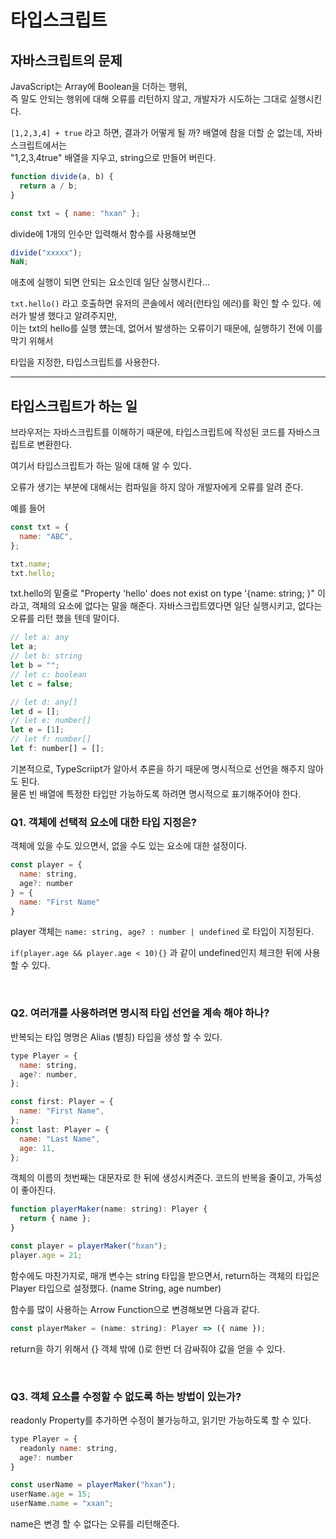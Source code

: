 # 타입스크립트

## 자바스크립트의 문제

JavaScript는 Array에 Boolean을 더하는 행위,  
즉 말도 안되는 행위에 대해 오류를 리턴하지 않고, 개발자가 시도하는 그대로 실행시킨다.

`[1,2,3,4] + true` 라고 하면, 결과가 어떻게 될 까? 배열에 참을 더할 순 없는데, 자바스크립트에서는  
"1,2,3,4true" 배열을 지우고, string으로 만들어 버린다.

```js
function divide(a, b) {
  return a / b;
}

const txt = { name: "hxan" };
```

divide에 1개의 인수만 입력해서 함수를 사용해보면

```js
divide("xxxxx");
NaN;
```

애초에 실행이 되면 안되는 요소인데 일단 실행시킨다...

`txt.hello()` 라고 호출하면 유저의 콘솔에서 에러(런타임 에러)를 확인 할 수 있다. 에러가 발생 했다고 알려주지만,  
이는 txt의 hello를 실행 헀는데, 없어서 발생하는 오류이기 때문에, 실행하기 전에 이를 막기 위해서

타입을 지정한, 타입스크립트를 사용한다.

---

## 타입스크립트가 하는 일

브라우저는 자바스크립트를 이해하기 때문에, 타입스크립트에 작성된 코드를 자바스크립트로 변환한다.

여기서 타입스크립트가 하는 일에 대해 알 수 있다.

오류가 생기는 부분에 대해서는 컴파일을 하지 않아 개발자에게 오류를 알려 준다.

예를 들어

```js
const txt = {
  name: "ABC",
};

txt.name;
txt.hello;
```

txt.hello의 밑줄로 "Property 'hello' does not exist on type '{name: string; }" 이라고,
객체의 요소에 없다는 말을 해준다. 자바스크립트였다면 일단 실행시키고, 없다는 오류를 리턴 했을 텐데 말이다.

```js
// let a: any
let a;
// let b: string
let b = "";
// let c: boolean
let c = false;

// let d: any[]
let d = [];
// let e: number[]
let e = [1];
// let f: number[]
let f: number[] = [];
```

기본적으로, TypeScriipt가 알아서 추론을 하기 때문에 명시적으로 선언을 해주지 않아도 된다.  
물론 빈 배열에 특정한 타입만 가능하도록 하려면 명시적으로 표기해주어야 한다.

### Q1. 객체에 선택적 요소에 대한 타입 지정은?

객체에 있을 수도 있으면서, 없을 수도 있는 요소에 대한 설정이다.

```js
const player = {
  name: string,
  age?: number
} = {
  name: "First Name"
}
```

player 객체는 `name: string, age? : number | undefined` 로 타입이 지정된다.

`if(player.age && player.age < 10){}` 과 같이 undefined인지 체크한 뒤에 사용할 수 있다.

<br>

### Q2. 여러개를 사용하려면 명시적 타입 선언을 계속 해야 하나?

반복되는 타입 명명은 Alias (별칭) 타입을 생성 할 수 있다.

```js
type Player = {
  name: string,
  age?: number,
};

const first: Player = {
  name: "First Name",
};
const last: Player = {
  name: "Last Name",
  age: 11,
};
```

객체의 이름의 첫번째는 대문자로 한 뒤에 생성시켜준다. 코드의 반복을 줄이고, 가독성이 좋아진다.

```js
function playerMaker(name: string): Player {
  return { name };
}

const player = playerMaker("hxan");
player.age = 21;
```

함수에도 마찬가지로, 매개 변수는 string 타입을 받으면서, return하는 객체의 타입은 Player 타입으로 설정했다. (name String, age number)

함수를 많이 사용하는 Arrow Function으로 변경해보면 다음과 같다.

```js
const playerMaker = (name: string): Player => ({ name });
```

return을 하기 위해서 {} 객체 밖에 ()로 한번 더 감싸줘야 값을 얻을 수 있다.

<br>

### Q3. 객체 요소를 수정할 수 없도록 하는 방법이 있는가?

readonly Property를 추가하면 수정이 불가능하고, 읽기만 가능하도록 할 수 있다.

```js
type Player = {
  readonly name: string,
  age?: number
}

const userName = playerMaker("hxan");
userName.age = 15;
userName.name = "xxan";
```

name은 변경 할 수 없다는 오류를 리턴해준다.
